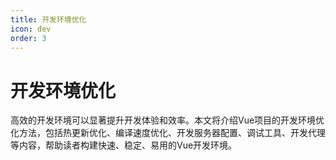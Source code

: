 ```yaml
---
title: 开发环境优化
icon: dev
order: 3
---
```


# 开发环境优化

高效的开发环境可以显著提升开发体验和效率。本文将介绍Vue项目的开发环境优化方法，包括热更新优化、编译速度优化、开发服务器配置、调试工具、开发代理等内容，帮助读者构建快速、稳定、易用的Vue开发环境。
